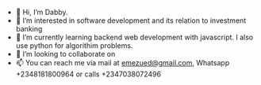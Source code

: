 - 👋 Hi, I’m Dabby.
- 👀 I’m interested in software development and its relation to investment banking
- 🌱 I’m currently learning backend web development with javascript. I also use python for algorithim problems.
- 💞️ I’m looking to collaborate on 
- 📫 You can reach me via mail at emezued@gmail.com, Whatsapp +2348181800964 or calls +2347038072496
